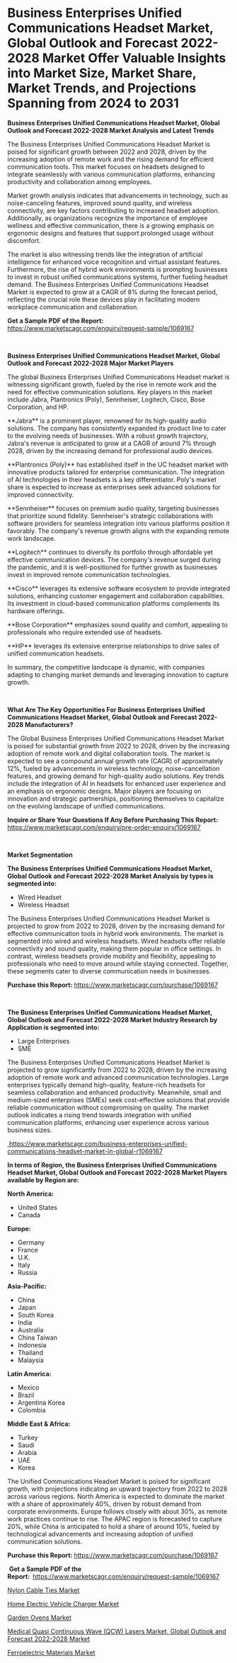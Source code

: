 <p><h1>Business Enterprises Unified Communications Headset Market, Global Outlook and Forecast 2022-2028 Market Offer Valuable Insights into Market Size, Market Share, Market Trends, and Projections Spanning from 2024 to 2031</h1></p><p><strong>Business Enterprises Unified Communications Headset Market, Global Outlook and Forecast 2022-2028 Market Analysis and Latest Trends</strong></p>
<p><p>The Business Enterprises Unified Communications Headset Market is poised for significant growth between 2022 and 2028, driven by the increasing adoption of remote work and the rising demand for efficient communication tools. This market focuses on headsets designed to integrate seamlessly with various communication platforms, enhancing productivity and collaboration among employees.</p><p>Market growth analysis indicates that advancements in technology, such as noise-canceling features, improved sound quality, and wireless connectivity, are key factors contributing to increased headset adoption. Additionally, as organizations recognize the importance of employee wellness and effective communication, there is a growing emphasis on ergonomic designs and features that support prolonged usage without discomfort.</p><p>The market is also witnessing trends like the integration of artificial intelligence for enhanced voice recognition and virtual assistant features. Furthermore, the rise of hybrid work environments is prompting businesses to invest in robust unified communications systems, further fueling headset demand. The Business Enterprises Unified Communications Headset Market is expected to grow at a CAGR of 8% during the forecast period, reflecting the crucial role these devices play in facilitating modern workplace communication and collaboration.</p></p>
<p><strong>Get a Sample PDF of the Report:&nbsp;</strong> <a href="https://www.marketscagr.com/enquiry/request-sample/1069167">https://www.marketscagr.com/enquiry/request-sample/1069167</a></p>
<p>&nbsp;</p>
<p><strong>Business Enterprises Unified Communications Headset Market, Global Outlook and Forecast 2022-2028 Major Market Players</strong></p>
<p><p>The global Business Enterprises Unified Communications Headset market is witnessing significant growth, fueled by the rise in remote work and the need for effective communication solutions. Key players in this market include Jabra, Plantronics (Poly), Sennheiser, Logitech, Cisco, Bose Corporation, and HP.</p><p>**Jabra** is a prominent player, renowned for its high-quality audio solutions. The company has consistently expanded its product line to cater to the evolving needs of businesses. With a robust growth trajectory, Jabra's revenue is anticipated to grow at a CAGR of around 7% through 2028, driven by the increasing demand for professional audio devices.</p><p>**Plantronics (Poly)** has established itself in the UC headset market with innovative products tailored for enterprise communication. The integration of AI technologies in their headsets is a key differentiator. Poly's market share is expected to increase as enterprises seek advanced solutions for improved connectivity.</p><p>**Sennheiser** focuses on premium audio quality, targeting businesses that prioritize sound fidelity. Sennheiser's strategic collaborations with software providers for seamless integration into various platforms position it favorably. The company's revenue growth aligns with the expanding remote work landscape.</p><p>**Logitech** continues to diversify its portfolio through affordable yet effective communication devices. The company's revenue surged during the pandemic, and it is well-positioned for further growth as businesses invest in improved remote communication technologies.</p><p>**Cisco** leverages its extensive software ecosystem to provide integrated solutions, enhancing customer engagement and collaboration capabilities. Its investment in cloud-based communication platforms complements its hardware offerings.</p><p>**Bose Corporation** emphasizes sound quality and comfort, appealing to professionals who require extended use of headsets. </p><p>**HP** leverages its extensive enterprise relationships to drive sales of unified communication headsets. </p><p>In summary, the competitive landscape is dynamic, with companies adapting to changing market demands and leveraging innovation to capture growth.</p></p>
<p>&nbsp;</p>
<p><strong>What Are The Key Opportunities For Business Enterprises Unified Communications Headset Market, Global Outlook and Forecast 2022-2028 Manufacturers?</strong></p>
<p><p>The Global Business Enterprises Unified Communications Headset Market is poised for substantial growth from 2022 to 2028, driven by the increasing adoption of remote work and digital collaboration tools. The market is expected to see a compound annual growth rate (CAGR) of approximately 12%, fueled by advancements in wireless technology, noise-cancellation features, and growing demand for high-quality audio solutions. Key trends include the integration of AI in headsets for enhanced user experience and an emphasis on ergonomic designs. Major players are focusing on innovation and strategic partnerships, positioning themselves to capitalize on the evolving landscape of unified communications.</p></p>
<p><strong>Inquire or Share Your Questions If Any Before Purchasing This Report:</strong> <a href="https://www.marketscagr.com/enquiry/pre-order-enquiry/1069167">https://www.marketscagr.com/enquiry/pre-order-enquiry/1069167</a></p>
<p>&nbsp;</p>
<p><strong>Market Segmentation</strong></p>
<p><strong>The Business Enterprises Unified Communications Headset Market, Global Outlook and Forecast 2022-2028 Market Analysis by types is segmented into:</strong></p>
<p><ul><li>Wired Headset</li><li>Wireless Headset</li></ul></p>
<p><p>The Business Enterprises Unified Communications Headset Market is projected to grow from 2022 to 2028, driven by the increasing demand for effective communication tools in hybrid work environments. The market is segmented into wired and wireless headsets. Wired headsets offer reliable connectivity and sound quality, making them popular in office settings. In contrast, wireless headsets provide mobility and flexibility, appealing to professionals who need to move around while staying connected. Together, these segments cater to diverse communication needs in businesses.</p></p>
<p><strong>Purchase this Report:&nbsp;</strong><a href="https://www.marketscagr.com/purchase/1069167">https://www.marketscagr.com/purchase/1069167</a></p>
<p>&nbsp;</p>
<p><strong>The Business Enterprises Unified Communications Headset Market, Global Outlook and Forecast 2022-2028 Market Industry Research by Application is segmented into:</strong></p>
<p><ul><li>Large Enterprises</li><li>SME</li></ul></p>
<p><p>The Business Enterprises Unified Communications Headset Market is projected to grow significantly from 2022 to 2028, driven by the increasing adoption of remote work and advanced communication technologies. Large enterprises typically demand high-quality, feature-rich headsets for seamless collaboration and enhanced productivity. Meanwhile, small and medium-sized enterprises (SMEs) seek cost-effective solutions that provide reliable communication without compromising on quality. The market outlook indicates a rising trend towards integration with unified communication platforms, enhancing user experience across various business sizes.</p></p>
<p><a href="https://www.marketscagr.com/business-enterprises-unified-communications-headset-market-in-global-r1069167">&nbsp;https://www.marketscagr.com/business-enterprises-unified-communications-headset-market-in-global-r1069167</a></p>
<p><strong>In terms of Region, the Business Enterprises Unified Communications Headset Market, Global Outlook and Forecast 2022-2028 Market Players available by Region are:</strong></p>
<p>
    <p> <strong> North America: </strong>
        <ul>
            <li>United States</li>
            <li>Canada</li>
        </ul>
        </p> 
    <p> <strong> Europe: </strong>
        <ul>
            <li>Germany</li>
            <li>France</li>
            <li>U.K.</li>
            <li>Italy</li>
            <li>Russia</li>
        </ul>
        </p> 
    <p> <strong> Asia-Pacific: </strong>
        <ul>
            <li>China</li>
            <li>Japan</li>
            <li>South Korea</li>
            <li>India</li>
            <li>Australia</li>
            <li>China Taiwan</li>
            <li>Indonesia</li>
            <li>Thailand</li>
            <li>Malaysia</li>
        </ul>
        </p> 
    <p> <strong> Latin America: </strong>
        <ul>
            <li>Mexico</li>
            <li>Brazil</li>
            <li>Argentina Korea</li>
            <li>Colombia</li>
        </ul>
        </p> 
    <p> <strong> Middle East & Africa: </strong>
        <ul>
            <li>Turkey</li>
            <li>Saudi</li>
            <li>Arabia</li>
            <li>UAE</li>
            <li>Korea</li>
        </ul>
    </p>
    </p>
<p><p>The Unified Communications Headset Market is poised for significant growth, with projections indicating an upward trajectory from 2022 to 2028 across various regions. North America is expected to dominate the market with a share of approximately 40%, driven by robust demand from corporate environments. Europe follows closely with about 30%, as remote work practices continue to rise. The APAC region is forecasted to capture 20%, while China is anticipated to hold a share of around 10%, fueled by technological advancements and increasing adoption of unified communication solutions.</p></p>
<p><strong>Purchase this Report: </strong><a href="https://www.marketscagr.com/purchase/1069167">https://www.marketscagr.com/purchase/1069167</a></p>
<p>&nbsp;<strong>Get a Sample PDF of the Report:&nbsp;&nbsp;</strong><a href="https://www.marketscagr.com/enquiry/request-sample/1069167">https://www.marketscagr.com/enquiry/request-sample/1069167</a></p>
<p><strong></strong></p>
<p><p><a href="https://issuu.com/reportprime-2/docs/nylon-cable-ties-market-size-2030.p_c3a221169cf2f5">Nylon Cable Ties Market</a></p><p><a href="https://medium.com/@anndiaz698/the-home-electric-vehicle-charger-market-insights-report-offers-an-in-depth-and-thorough-analysis-56a843302d33">Home Electric Vehicle Charger Market</a></p><p><a href="https://www.linkedin.com/pulse/garden-ovens-market-trends-regional-insights-forecasted-l2egc?trackingId=2BdKfk9AQfuXbXaumkUc8g%3D%3D">Garden Ovens Market</a></p><p><a href="https://github.com/tamvrosiya/Market-Research-Report-List-6/blob/main/medical-quasi-continuous-wave-qcw-lasers-market-global-outlook-and-forecast-2022-2028-market.md">Medical Quasi Continuous Wave (QCW) Lasers Market, Global Outlook and Forecast 2022-2028 Market</a></p><p><a href="https://issuu.com/reportprime-2/docs/ferroelectric-materials-market-size_0f93bb09b68614">Ferroelectric Materials Market</a></p></p>